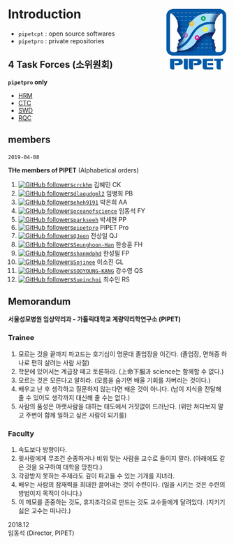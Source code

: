 # Introduction <img src="assets/PIPET-A-02.JPG"  align="right" height="150" />

- `pipetcpt` : open source softwares
- `pipetpro` : private repositories

## 4 Task Forces (소위원회)

**`pipetpro` only**

- [HRM](https://github.com/pipetpro/HRM-meeting) 
- [CTC](https://github.com/pipetpro/CTC-meeting) 
- [SWD](https://github.com/pipetpro/SWD-meeting) 
- [RQC](https://github.com/pipetpro/RQC-meeting) 

## members

`2019-04-08`

**THe members of PIPET** (Alphabetical orders)

1. [![GitHub followers](https://img.shields.io/github/followers/crckhm.svg?label=Follow&style=social)`crckhm`](https://github.com/crckhm) 김혜민 CK
1. [![GitHub followers](https://img.shields.io/github/followers/dlaqudgml2.svg?label=Follow&style=social)`dlaqudgml2`](https://github.com/dlaqudgml2) 임병희 PB
1. [![GitHub followers](https://img.shields.io/github/followers/eheh9191.svg?label=Follow&style=social)`eheh9191`](https://github.com/eheh9191) 박은희 AA
1. [![GitHub followers](https://img.shields.io/github/followers/oceanofscience.svg?label=Follow&style=social)`oceanofscience`](https://github.com/oceanofscience) 임동석 FY
1. [![GitHub followers](https://img.shields.io/github/followers/parkseeh.svg?label=Follow&style=social)`parkseeh`](https://github.com/parkseeh) 박세현 PP
1. [![GitHub followers](https://img.shields.io/github/followers/pipetpro.svg?label=Follow&style=social)`pipetpro`](https://github.com/pipetpro) PIPET Pro
1. [![GitHub followers](https://img.shields.io/github/followers/QJeon.svg?label=Follow&style=social)`QJeon`](https://github.com/QJeon) 전상일 QJ
1. [![GitHub followers](https://img.shields.io/github/followers/Seunghoon-Han.svg?label=Follow&style=social)`Seunghoon-Han`](https://github.com/Seunghoon-Han) 한승훈 FH
1. [![GitHub followers](https://img.shields.io/github/followers/shanmdphd.svg?label=Follow&style=social)`shanmdphd`](https://github.com/shanmdphd) 한성필 FP
1. [![GitHub followers](https://img.shields.io/github/followers/Sojinee.svg?label=Follow&style=social)`Sojinee`](https://github.com/Sojinee) 이소진 GL
1. [![GitHub followers](https://img.shields.io/github/followers/SOOYOUNG-KANG.svg?label=Follow&style=social)`SOOYOUNG-KANG`](https://github.com/SOOYOUNG-KANG) 강수영 QS
1. [![GitHub followers](https://img.shields.io/github/followers/Sueinchoi.svg?label=Follow&style=social)`Sueinchoi`](https://github.com/Sueinchoi) 최수인 RS

## Memorandum

**서울성모병원 임상약리과 - 가톨릭대학교 계량약리학연구소 (PIPET)**

### Trainee

1. 모르는 것을 끝까지 파고드는 호기심이 명문대 졸업장을 이긴다. (졸업장, 면허증 하나로 편히 살려는 사람 사절)
2. 학문에 있어서는 계급장 떼고 토론하라. (上命下服과 science는 함께할 수 없다.)
3. 모르는 것은 모른다고 말하라. (모름을 숨기면 배울 기회를 차버리는 것이다.)
4. 배우고 난 후 생각하고 질문하지 않는다면 배운 것이 아니다. (남이 지식을 전달해 줄 수 있어도 생각까지 대신해 줄 수는 없다.)
5. 사람의 품성은 아랫사람을 대하는 태도에서 거짓없이 드러난다. (위만 쳐다보지 말고 주변이 함께 일하고 싶은 사람이 되기를)

### Faculty

1. 속도보다 방향이다.
2. 윗사람에게 무조건 순종하거나 비위 맞는 사람을 교수로 들이지 말라. (아래에도 같은 것을 요구하여 대학을 망친다.)
3. 각광받지 못하는 주제라도 깊이 파고들 수 있는 기개를 지녀라.
4. 배우는 사람의 잠재력을 최대한 끌어내는 것이 수련이다. (일을 시키는 것은 수련의 방법이지 목적이 아니다.)
5. 이 메모를 존중하는 것도, 휴지조각으로 만드는 것도 교수들에게 달려있다. (지키기 싫은 교수는 떠나라.)

2018.12  
임동석 (Director, PIPET)
